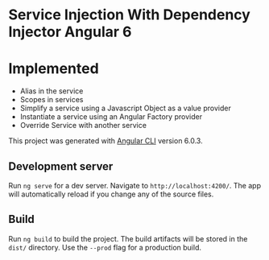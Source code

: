 # Service Injection With Dependency Injector Angular 6
<h1>Implemented</h1>
<ul>
  <li>Alias in the service</li>
  <li>Scopes in services</li>
  <li>Simplify a service using a Javascript Object as a value provider</li>
  <li>Instantiate a service using an Angular Factory provider</li>
  <li>Override Service with another service</li>
</ul>

This project was generated with [Angular CLI](https://github.com/angular/angular-cli) version 6.0.3.

## Development server

Run `ng serve` for a dev server. Navigate to `http://localhost:4200/`. The app will automatically reload if you change any of the source files.

## Build

Run `ng build` to build the project. The build artifacts will be stored in the `dist/` directory. Use the `--prod` flag for a production build.
